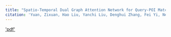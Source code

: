```yaml
---
title: "Spatio-Temporal Dual Graph Attention Network for Query-POI Matching"
citation: 'Yuan, Zixuan, Hao Liu, Yanchi Liu, Denghui Zhang, Fei Yi, Nengjun Zhu, and Hui Xiong. "Spatio-Temporal Dual Graph Attention Network for Query-POI Matching." In Proceedings of the 43rd International ACM SIGIR Conference on Research and Development in Information Retrieval, pp. 629-638. 2020.'
---
```

['pdf']('https://www.researchgate.net/publication/342215590_Spatio-Temporal_Dual_Graph_Attention_Network_for_Query-POI_Matching')

